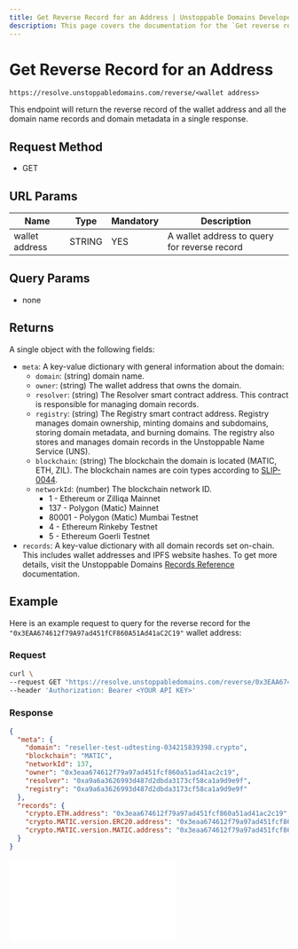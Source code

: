```yaml
---
title: Get Reverse Record for an Address | Unstoppable Domains Developer Portal
description: This page covers the documentation for the `Get reverse record for an address` endpoint.
---
```


# Get Reverse Record for an Address

```
https://resolve.unstoppabledomains.com/reverse/<wallet address>
```

This endpoint will return the reverse record of the wallet address and all the domain name records and domain metadata in a single response.

## Request Method

* GET

## URL Params

| Name | Type | Mandatory | Description |
| - | - | - | - |
| wallet address | STRING | YES | A wallet address to query for reverse record |

## Query Params

* none

## Returns

A single object with the following fields:

* `meta`: A key-value dictionary with general information about the domain:
    * `domain`: (string) domain name.
    * `owner`: (string) The wallet address that owns the domain.
    * `resolver`: (string) The Resolver smart contract address. This contract is responsible for managing domain records.
    * `registry`: (string) The Registry smart contract address. Registry manages domain ownership, minting domains and subdomains, storing domain metadata, and burning domains. The registry also stores and manages domain records in the Unstoppable Name Service (UNS).
    * `blockchain`: (string) The blockchain the domain is located (MATIC, ETH, ZIL). The blockchain names are coin types according to [SLIP-0044](https://github.com/satoshilabs/slips/blob/master/slip-0044.md).
    * `networkId`: (number) The blockchain network ID.
        * 1 - Ethereum or Zilliqa Mainnet
        * 137 - Polygon (Matic) Mainnet
        * 80001 - Polygon (Matic) Mumbai Testnet
        * 4 - Ethereum Rinkeby Testnet
        * 5 - Ethereum Goerli Testnet
* `records`: A key-value dictionary with all domain records set on-chain. This includes wallet addresses and IPFS website hashes. To get more details, visit the Unstoppable Domains [Records Reference](/developer-toolkit/reference/records-reference.md) documentation.

## Example

Here is an example request to query for the reverse record for the `"0x3EAA674612f79A97ad451fCF860A51Ad41aC2C19"` wallet address:

### Request

```bash
curl \
--request GET "https://resolve.unstoppabledomains.com/reverse/0x3EAA674612f79A97ad451fCF860A51Ad41aC2C19" \
--header 'Authorization: Bearer <YOUR API KEY>'
```

### Response

```json
{
  "meta": {
    "domain": "reseller-test-udtesting-034215839398.crypto",
    "blockchain": "MATIC",
    "networkId": 137,
    "owner": "0x3eaa674612f79a97ad451fcf860a51ad41ac2c19",
    "resolver": "0xa9a6a3626993d487d2dbda3173cf58ca1a9d9e9f",
    "registry": "0xa9a6a3626993d487d2dbda3173cf58ca1a9d9e9f"
  },
  "records": {
    "crypto.ETH.address": "0x3eaa674612f79a97ad451fcf860a51ad41ac2c19",
    "crypto.MATIC.version.ERC20.address": "0x3eaa674612f79a97ad451fcf860a51ad41ac2c19",
    "crypto.MATIC.version.MATIC.address": "0x3eaa674612f79a97ad451fcf860a51ad41ac2c19"
  }
}
```

<embed src="/snippets/_discord.md" />
